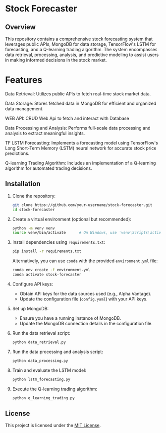 # Stock Forecaster
## Overview
This repository contains a comprehensive stock forecasting system that leverages public APIs, MongoDB for data storage, TensorFlow's LSTM for forecasting, and a Q-learning trading algorithm. The system encompasses data retrieval, processing, analysis, and predictive modeling to assist users in making informed decisions in the stock market.

# Features
Data Retrieval: Utilizes public APIs to fetch real-time stock market data.

Data Storage: Stores fetched data in MongoDB for efficient and organized data management.

WEB API: CRUD Web Api to fetch and interact with Database

Data Processing and Analysis: Performs full-scale data processing and analysis to extract meaningful insights.

TF LSTM Forecasting: Implements a forecasting model using TensorFlow's Long Short-Term Memory (LSTM) neural network for accurate stock price predictions.

Q-learning Trading Algorithm: Includes an implementation of a Q-learning algorithm for automated trading decisions.


## Installation

1. Clone the repository:

    ```bash
    git clone https://github.com/your-username/stock-forecaster.git
    cd stock-forecaster
    ```

2. Create a virtual environment (optional but recommended):

    ```bash
    python -m venv venv
    source venv/bin/activate      # On Windows, use 'venv\Scripts\activate'
    ```

3. Install dependencies using `requirements.txt`:

    ```bash
    pip install -r requirements.txt
    ```

    Alternatively, you can use `conda` with the provided `environment.yml` file:

    ```bash
    conda env create -f environment.yml
    conda activate stock-forecaster
    ```

4. Configure API keys:
    - Obtain API keys for the data sources used (e.g., Alpha Vantage).
    - Update the configuration file (`config.yaml`) with your API keys.

5. Set up MongoDB:
    - Ensure you have a running instance of MongoDB.
    - Update the MongoDB connection details in the configuration file.

6. Run the data retrieval script:

    ```bash
    python data_retrieval.py
    ```

7. Run the data processing and analysis script:

    ```bash
    python data_processing.py
    ```

8. Train and evaluate the LSTM model:

    ```bash
    python lstm_forecasting.py
    ```

9. Execute the Q-learning trading algorithm:

    ```bash
    python q_learning_trading.py
    ```

## License

This project is licensed under the [MIT License](LICENSE).
